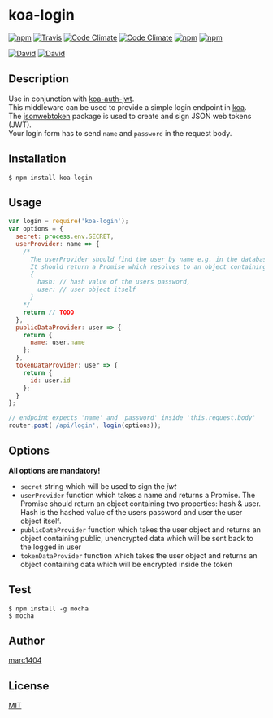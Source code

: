 # koa-login
[![npm](https://img.shields.io/npm/v/koa-login.svg?style=flat-square)](https://www.npmjs.com/package/koa-login)
[![Travis](https://img.shields.io/travis/marc1404/koa-login.svg?style=flat-square)](https://travis-ci.org/marc1404/koa-login)
[![Code Climate](https://img.shields.io/codeclimate/github/marc1404/koa-login.svg?style=flat-square)](https://codeclimate.com/github/marc1404/koa-login)
[![Code Climate](https://img.shields.io/codeclimate/coverage/github/marc1404/koa-login.svg?style=flat-square)](https://codeclimate.com/github/marc1404/koa-login/coverage)
[![npm](https://img.shields.io/npm/l/koa-login.svg?style=flat-square)](https://github.com/marc1404/koa-login/blob/master/LICENSE)
[![npm](https://img.shields.io/npm/dm/koa-login.svg?style=flat-square)](https://www.npmjs.com/package/koa-login)

[![David](https://img.shields.io/david/marc1404/koa-login.svg?style=flat-square)](https://github.com/marc1404/koa-login/blob/master/package.json)
[![David](https://img.shields.io/david/dev/marc1404/koa-login.svg?style=flat-square)](https://github.com/marc1404/koa-login/blob/master/package.json)

## Description
Use in conjunction with [koa-auth-jwt](https://www.npmjs.com/package/koa-auth-jwt).  
This middleware can be used to provide a simple login endpoint in [koa](https://www.npmjs.com/package/koa).  
The [jsonwebtoken](https://www.npmjs.com/package/jsonwebtoken) package is used to create and sign JSON web tokens (JWT).  
Your login form has to send ```name``` and ```password``` in the request body.

## Installation
```
$ npm install koa-login
```

## Usage
```javascript
var login = require('koa-login');
var options = {
  secret: process.env.SECRET,
  userProvider: name => {
    /*
      The userProvider should find the user by name e.g. in the database.
      It should return a Promise which resolves to an object containing two properties:
      {
        hash: // hash value of the users password,
        user: // user object itself
      }
    */
    return // TODO
  },
  publicDataProvider: user => {
    return {
      name: user.name
    };
  },
  tokenDataProvider: user => {
    return {
      id: user.id
    };
  }
};

// endpoint expects 'name' and 'password' inside 'this.request.body'
router.post('/api/login', login(options));
```

## Options
**All options are mandatory!**
- ```secret``` string which will be used to sign the *jwt*
- ```userProvider``` function which takes a name and returns a Promise. The Promise should return an object containing two properties: hash & user. Hash is the hashed value of the users password and user the user object itself.
- ```publicDataProvider``` function which takes the user object and returns an object containing public, unencrypted data which will be sent back to the logged in user
- ```tokenDataProvider``` function which takes the user object and returns an object containing data which will be encrypted inside the token

## Test
```
$ npm install -g mocha  
$ mocha
```

## Author
[marc1404](https://github.com/marc1404)

## License
[MIT](https://github.com/marc1404/koa-login/blob/master/LICENSE)
